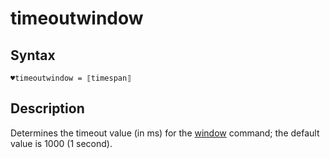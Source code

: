 # timeoutwindow

## Syntax

```G1ANT
♥timeoutwindow = ⟦timespan⟧
```

## Description

Determines the timeout value (in ms) for the [window](G1ANT.Language/G1ANT.Addon.Core/Commands/WindowCommand.md) command; the default value is 1000 (1 second).



